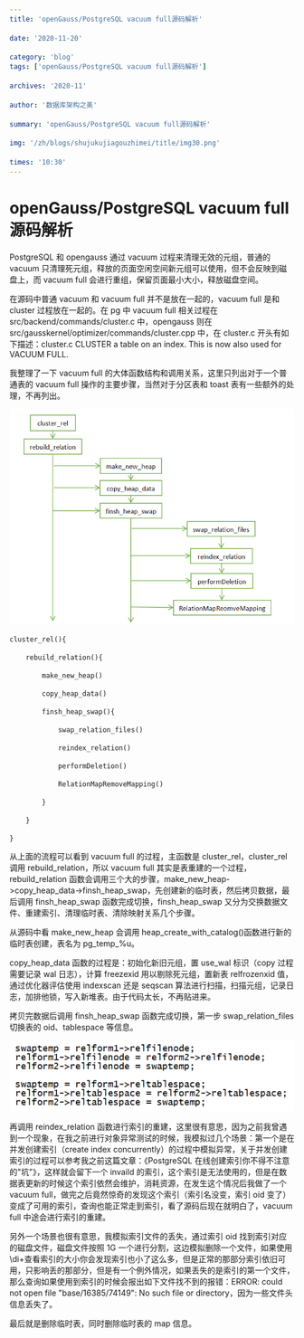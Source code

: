 ```yaml
---
title: 'openGauss/PostgreSQL vacuum full源码解析'

date: '2020-11-20'

category: 'blog'
tags: ['openGauss/PostgreSQL vacuum full源码解析']

archives: '2020-11'

author: '数据库架构之美'

summary: 'openGauss/PostgreSQL vacuum full源码解析'

img: '/zh/blogs/shujukujiagouzhimei/title/img30.png'

times: '10:30'
---
```


# openGauss/PostgreSQL vacuum full 源码解析<a name="ZH-CN_TOPIC_0291959525"></a>

PostgreSQL 和 opengauss 通过 vacuum 过程来清理无效的元组，普通的 vacuum 只清理死元组，释放的页面空闲空间新元组可以使用，但不会反映到磁盘上，而 vacuum full 会进行重组，保留页面最小大小，释放磁盘空间。

在源码中普通 vacuum 和 vacuum full 并不是放在一起的，vacuum full 是和 cluster 过程放在一起的。在 pg 中 vacuum full 相关过程在 src/backend/commands/cluster.c 中，opengauss 则在 src/gausskernel/optimizer/commands/cluster.cpp 中，在 cluster.c 开头有如下描述：cluster.c CLUSTER a table on an index. This is now also used for VACUUM FULL.

我整理了一下 vacuum full 的大体函数结构和调用关系，这里只列出对于一个普通表的 vacuum full 操作的主要步骤，当然对于分区表和 toast 表有一些额外的处理，不再列出。

<img src='./figures/modb_f632a2a2-17ec-11eb-9cc1-38f9d3cd240d.png'>

```
cluster_rel(){

    rebuild_relation(){

        make_new_heap()

        copy_heap_data()

        finsh_heap_swap(){

            swap_relation_files()

            reindex_relation()

            performDeletion()

            RelationMapRemoveMapping()

        }

    }

}
```

从上面的流程可以看到 vacuum full 的过程，主函数是 cluster_rel，cluster_rel 调用 rebuild_relation，所以 vacuum full 其实是表重建的一个过程，rebuild_relation 函数会调用三个大的步骤，make_new_heap-\>copy_heap_data-\>finsh_heap_swap，先创建新的临时表，然后拷贝数据，最后调用 finsh_heap_swap 函数完成切换，finsh_heap_swap 又分为交换数据文件、重建索引、清理临时表、清除映射关系几个步骤。

从源码中看 make_new_heap 会调用 heap_create_with_catalog\(\)函数进行新的临时表创建，表名为 pg_temp\_%u。

copy_heap_data 函数的过程是：初始化新旧元组，置 use_wal 标识（copy 过程需要记录 wal 日志），计算 freezexid 用以剔除死元组，置新表 relfrozenxid 值，通过优化器评估使用 indexscan 还是 seqscan 算法进行扫描，扫描元组，记录日志，加排他锁，写入新堆表。由于代码太长，不再贴进来。

拷贝完数据后调用 finsh_heap_swap 函数完成切换，第一步 swap_relation_files 切换表的 oid、tablespace 等信息。

<img src='./figures/modb_f6451c34-17ec-11eb-9cc1-38f9d3cd240d.png'>

再调用 reindex_relation 函数进行索引的重建，这里很有意思，因为之前我曾遇到一个现象，在我之前进行对象异常测试的时候，我模拟过几个场景：第一个是在并发创建索引（create index concurrently）的过程中模拟异常，关于并发创建索引的过程可以参考我之前这篇文章：《PostgreSQL 在线创建索引你不得不注意的"坑"》，这样就会留下一个 invaild 的索引，这个索引是无法使用的，但是在数据表更新的时候这个索引依然会维护，消耗资源，在发生这个情况后我做了一个 vacuum full，做完之后竟然惊奇的发现这个索引（索引名没变，索引 oid 变了）变成了可用的索引，查询也能正常走到索引，看了源码后现在就明白了，vacuum full 中途会进行索引的重建。

另外一个场景也很有意思，我模拟索引文件的丢失，通过索引 oid 找到索引对应的磁盘文件，磁盘文件按照 1G 一个进行分割，这边模拟删除一个文件，如果使用\\di+查看索引的大小你会发现索引也小了这么多，但是正常的那部分索引依旧可用，只影响丢的那部分，但是有一个例外情况，如果丢失的是索引的第一个文件，那么查询如果使用到索引的时候会报出如下文件找不到的报错：ERROR: could not open file "base/16385/74149": No such file or directory，因为一些文件头信息丢失了。

最后就是删除临时表，同时删除临时表的 map 信息。
